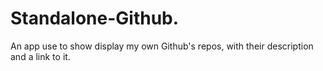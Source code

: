 # Standalone-Github.

An app use to show display my own Github's repos, with their description and a link to it.
